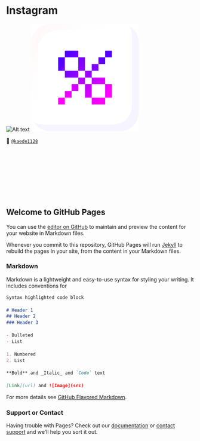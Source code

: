 # Instagram
![Alt text](./src/img/favicon.svg&s=200)
<img src="./src/img/favicon.svg">

:speech_balloon: [`@kaede1128`](https://www.instagram.com/kaede1128/)

### 　　
###  　　
###  　　

## Welcome to GitHub Pages

You can use the [editor on GitHub](https://github.com/kaede1128/covid19/edit/master/index.md) to maintain and preview the content for your website in Markdown files.

Whenever you commit to this repository, GitHub Pages will run [Jekyll](https://jekyllrb.com/) to rebuild the pages in your site, from the content in your Markdown files.

### Markdown

Markdown is a lightweight and easy-to-use syntax for styling your writing. It includes conventions for

```markdown
Syntax highlighted code block

# Header 1
## Header 2
### Header 3

- Bulleted
- List

1. Numbered
2. List

**Bold** and _Italic_ and `Code` text

[Link](url) and ![Image](src)
```

For more details see [GitHub Flavored Markdown](https://guides.github.com/features/mastering-markdown/).


### Support or Contact

Having trouble with Pages? Check out our [documentation](https://help.github.com/categories/github-pages-basics/) or [contact support](https://github.com/contact) and we’ll help you sort it out.
